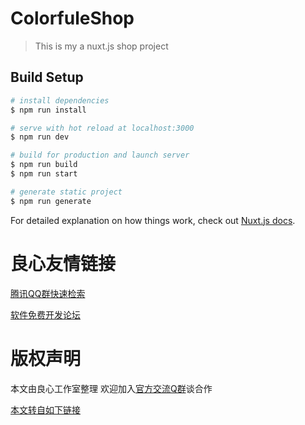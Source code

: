 # ColorfuleShop

> This is my a nuxt.js shop project

## Build Setup

``` bash
# install dependencies
$ npm run install

# serve with hot reload at localhost:3000
$ npm run dev

# build for production and launch server
$ npm run build
$ npm run start

# generate static project
$ npm run generate
```

For detailed explanation on how things work, check out [Nuxt.js docs](http://u.720life.cn/g/a70bc8ec3730f3607a67eff4c621e8a2d2810b4b29d07ad056f78e1d6c58f9b2).



 # 良心友情链接

[腾讯QQ群快速检索](http://u.720life.cn/s/8cf73f7c)

[软件免费开发论坛](http://u.720life.cn/s/bbb01dc0)

# 版权声明 

本文由良心工作室整理 欢迎加入[官方交流Q群](https://u.720life.cn/s/f2316816)谈合作

[本文转自如下链接](http://u.720life.cn/g/2e71d0f0a5c601172267ba20d3a43c6e77d5d7c9126ae7e8d3bee5669776a9ec986bed3d2c79796d3f3b0d0f7f68fe58e9f8b648ebf9dee9e257bbd15b0fa886)